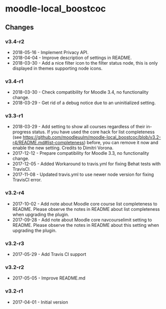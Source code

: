moodle-local_boostcoc
=====================

Changes
-------

### v3.4-r2

* 2018-05-16 - Implement Privacy API.
* 2018-04-04 - Improve description of settings in README.
* 2018-03-30 - Add a nice filter icon to the filter status node, this is only displayed in themes supporting node icons.

### v3.4-r1

* 2018-03-30 - Check compatibility for Moodle 3.4, no functionality change.
* 2018-03-29 - Get rid of a debug notice due to an uninitialized setting.

### v3.3-r1

* 2018-03-29 - Add setting to show all courses regardless of their in-progress status. If you have used the core hack for list completeness (see https://github.com/moodleuulm/moodle-local_boostcoc/blob/v3.2-r4/README.md#list-completeness) before, you can remove it now and enable the new setting. Credits to Dimitri Vorona. 
* 2017-12-12 - Prepare compatibility for Moodle 3.3, no functionality change.
* 2017-12-05 - Added Workaround to travis.yml for fixing Behat tests with TravisCI.
* 2017-11-08 - Updated travis.yml to use newer node version for fixing TravisCI error.

### v3.2-r4

* 2017-10-02 - Add note about Moodle core course list completeness to README. Please observe the notes in README about list completeness when upgrading the plugin.
* 2017-09-28 - Add note about Moodle core navcourselimit setting to README. Please observe the notes in README about this setting when upgrading the plugin.

### v3.2-r3

* 2017-05-29 - Add Travis CI support

### v3.2-r2

* 2017-05-05 - Improve README.md

### v3.2-r1

* 2017-04-01 - Initial version

